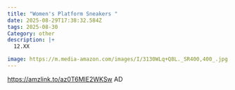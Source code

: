 ```yaml
---
title: "Women's Platform Sneakers "
date: 2025-08-29T17:38:32.584Z
tags: 2025-08-30
Category: other
description: |+
  12.XX

image: https://m.media-amazon.com/images/I/3130WLq+Q8L._SR400,400_.jpg
---
```

https://amzlink.to/az0T6MIE2WKSw  AD